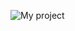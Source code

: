 ![My project](https://github.com/Twig6943/CraftRise-Installer/assets/119701717/a49569c6-2e97-47cd-abd1-5e179ed4370d)
